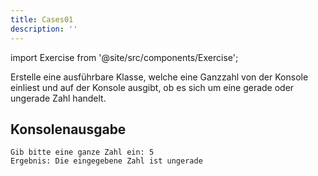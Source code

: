 ```yaml
---
title: Cases01
description: ''
---
```


import Exercise from '@site/src/components/Exercise';

Erstelle eine ausführbare Klasse, welche eine Ganzzahl von der Konsole einliest
und auf der Konsole ausgibt, ob es sich um eine gerade oder ungerade Zahl handelt.

## Konsolenausgabe

```console
Gib bitte eine ganze Zahl ein: 5
Ergebnis: Die eingegebene Zahl ist ungerade
```

<Exercise pullRequest="7" branchSuffix="cases/01" />
